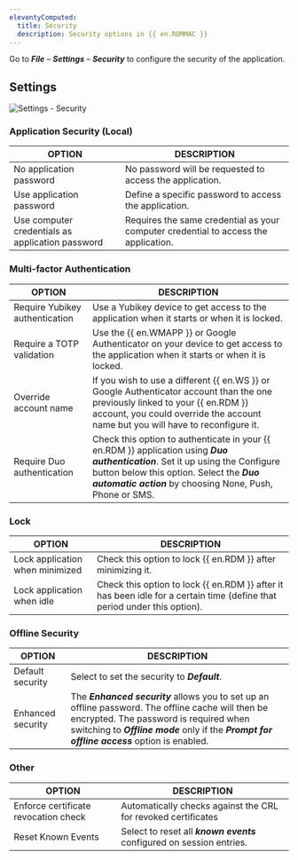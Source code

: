 ```yaml
---
eleventyComputed:
  title: Security
  description: Security options in {{ en.RDMMAC }}
---
```

Go to ***File*** – ***Settings*** – ***Security*** to configure the security of the application.

## Settings
![Settings - Security](https://cdnweb.devolutions.net/docs/RDMM4015_2024_2.png)

### Application Security (Local)
| OPTION                                           | DESCRIPTION                                                                         |
|--------------------------------------------------|-------------------------------------------------------------------------------------|
| No application password                          | No password will be requested to access the application.                            |
| Use application password                         | Define a specific password to access the application.                               |
| Use computer credentials as application password | Requires the same credential as your computer credential to access the application. |

### Multi-factor Authentication
| OPTION                         | DESCRIPTION                                                                                |
|--------------------------------|--------------------------------------------------------------------------------------------|
| Require Yubikey authentication | Use a Yubikey device to get access to the application when it starts or when it is locked. |
| Require a TOTP validation      | Use the {{ en.WMAPP }} or Google Authenticator on your device to get access to the application when it starts or when it is locked. |
| Override account name          | If you wish to use a different {{ en.WS }} or Google Authenticator account than the one previously linked to your {{ en.RDM }} account, you could override the account name but you will have to reconfigure it. |
| Require Duo authentication     | Check this option to authenticate in your {{ en.RDM }} application using ***Duo authentication***. Set it up using the Configure button below this option. Select the ***Duo automatic action*** by choosing None, Push, Phone or SMS.  |

### Lock
| OPTION                          | DESCRIPTION                                                 |
|---------------------------------|-------------------------------------------------------------|
| Lock application when minimized | Check this option to lock {{ en.RDM }} after minimizing it. |
| Lock application when idle      | Check this option to lock {{ en.RDM }} after it has been idle for a certain time (define that period under this option). |

### Offline Security
| OPTION            | DESCRIPTION                                  |
|-------------------|----------------------------------------------|
| Default security  | Select to set the security to ***Default***. |
| Enhanced security | The ***Enhanced security*** allows you to set up an offline password. The offline cache will then be encrypted. The password is required when switching to ***Offline mode*** only if the ***Prompt for offline access*** option is enabled. |

### Other
| OPTION             | DESCRIPTION                                                           |
|--------------------|-----------------------------------------------------------------------|
| Enforce certificate revocation check | Automatically checks against the CRL for revoked certificates |
| Reset Known Events | Select to reset all ***known events*** configured on session entries. |
